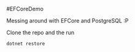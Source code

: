 #EFCoreDemo

Messing around with EFCore and PostgreSQL :P

Clone the repo and the run

```
dotnet restore
```
